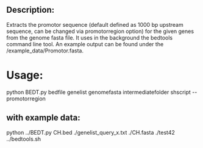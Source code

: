 ## Description:

Extracts the promotor sequence (default defined as 1000 bp upstream sequence, can be changed via promotorregion option) for the given genes from the genome fasta file.
It uses in the background the bedtools command line tool. An example output can be found under the /example_data/Promotor.fasta.

# Usage:

python BEDT.py bedfile genelist genomefasta intermediatefolder shscript --promotorregion

## with example data:

python ../BEDT.py CH.bed ./genelist_query_x.txt ./CH.fasta ./test42 ../bedtools.sh
